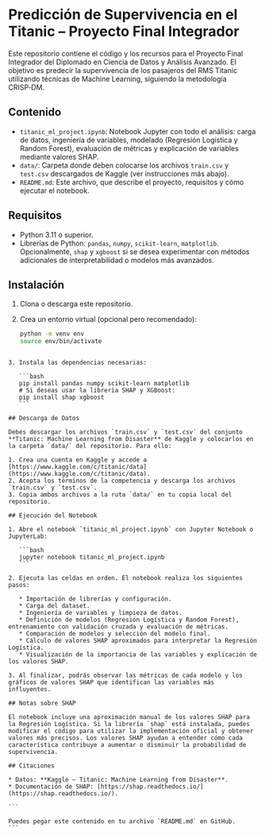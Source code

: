 


# Predicción de Supervivencia en el Titanic – Proyecto Final Integrador

Este repositorio contiene el código y los recursos para el Proyecto Final Integrador del Diplomado en Ciencia de Datos y Análisis Avanzado. El objetivo es predecir la supervivencia de los pasajeros del RMS Titanic utilizando técnicas de Machine Learning, siguiendo la metodología CRISP‑DM.

## Contenido

- `titanic_ml_project.ipynb`: Notebook Jupyter con todo el análisis: carga de datos, ingeniería de variables, modelado (Regresión Logística y Random Forest), evaluación de métricas y explicación de variables mediante valores SHAP.
- `data/`: Carpeta donde deben colocarse los archivos `train.csv` y `test.csv` descargados de Kaggle (ver instrucciones más abajo).
- `README.md`: Este archivo, que describe el proyecto, requisitos y cómo ejecutar el notebook.

## Requisitos

- Python 3.11 o superior.
- Librerías de Python: `pandas`, `numpy`, `scikit‑learn`, `matplotlib`. Opcionalmente, `shap` y `xgboost` si se desea experimentar con métodos adicionales de interpretabilidad o modelos más avanzados.

## Instalación

1. Clona o descarga este repositorio.
2. Crea un entorno virtual (opcional pero recomendado):

   ```bash
   python -m venv env
   source env/bin/activate
````

3. Instala las dependencias necesarias:

   ```bash
   pip install pandas numpy scikit-learn matplotlib
   # Si deseas usar la librería SHAP y XGBoost:
   pip install shap xgboost
   ```

## Descarga de Datos

Debes descargar los archivos `train.csv` y `test.csv` del conjunto **Titanic: Machine Learning from Disaster** de Kaggle y colocarlos en la carpeta `data/` del repositorio. Para ello:

1. Crea una cuenta en Kaggle y accede a [https://www.kaggle.com/c/titanic/data](https://www.kaggle.com/c/titanic/data).
2. Acepta los términos de la competencia y descarga los archivos `train.csv` y `test.csv`.
3. Copia ambos archivos a la ruta `data/` en tu copia local del repositorio.

## Ejecución del Notebook

1. Abre el notebook `titanic_ml_project.ipynb` con Jupyter Notebook o JupyterLab:

   ```bash
   jupyter notebook titanic_ml_project.ipynb
   ```

2. Ejecuta las celdas en orden. El notebook realiza los siguientes pasos:

   * Importación de librerías y configuración.
   * Carga del dataset.
   * Ingeniería de variables y limpieza de datos.
   * Definición de modelos (Regresión Logística y Random Forest), entrenamiento con validación cruzada y evaluación de métricas.
   * Comparación de modelos y selección del modelo final.
   * Cálculo de valores SHAP aproximados para interpretar la Regresión Logística.
   * Visualización de la importancia de las variables y explicación de los valores SHAP.

3. Al finalizar, podrás observar las métricas de cada modelo y los gráficos de valores SHAP que identifican las variables más influyentes.

## Notas sobre SHAP

El notebook incluye una aproximación manual de los valores SHAP para la Regresión Logística. Si la librería `shap` está instalada, puedes modificar el código para utilizar la implementación oficial y obtener valores más precisos. Los valores SHAP ayudan a entender cómo cada característica contribuye a aumentar o disminuir la probabilidad de supervivencia.

## Citaciones

* Datos: **Kaggle – Titanic: Machine Learning from Disaster**.
* Documentación de SHAP: [https://shap.readthedocs.io/](https://shap.readthedocs.io/).

```

Puedes pegar este contenido en tu archivo `README.md` en GitHub.
```
